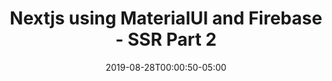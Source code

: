 ---
authors:
- Alex Patterson
date: "2019-08-28T00:00:50-05:00"
description: 
draft: false
frameworks:
- firebase
- nextjs
- reactjs
- rxfire
- rxjs
- materialui
githublinks:
- https://github.com/AJONPLLC/ajonp-ajsbooks-nextjs
images:
- https://res.cloudinary.com/ajonp/image/upload/q_auto/ajonp-ajonp-com/20-lesson-nextjs/Next.js_-_Server_Side_Rendering-2.png
languages:
- javascript
module: SSR Part 2
pricing:
- coming soon
- free
title: Nextjs using MaterialUI and Firebase - SSR Part 2
toc: true
weight: 8
---